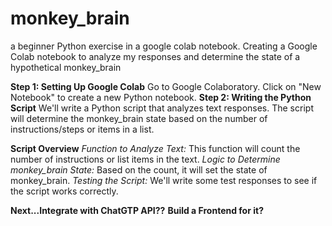 # monkey_brain
a beginner Python exercise in a google colab notebook. 
Creating a Google Colab notebook to analyze my responses and determine the state of a hypothetical monkey_brain

**Step 1: Setting Up Google Colab**
Go to Google Colaboratory.
Click on "New Notebook" to create a new Python notebook.
**Step 2: Writing the Python Script**
We'll write a Python script that analyzes text responses. The script will determine the monkey_brain state based on the number of instructions/steps or items in a list.

**Script Overview**
*Function to Analyze Text:* This function will count the number of instructions or list items in the text.
*Logic to Determine monkey_brain State:* Based on the count, it will set the state of monkey_brain.
*Testing the Script:* We'll write some test responses to see if the script works correctly.

**Next...Integrate with ChatGTP API??**
**Build a Frontend for it?**



